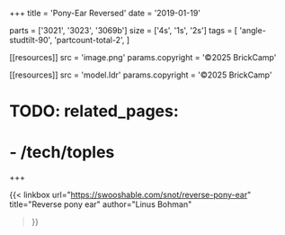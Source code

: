 +++
title = 'Pony-Ear Reversed'
date  = '2019-01-19'

parts = ['3021', '3023', '3069b']
size  = ['4s', '1s', '2s']
tags  = [
  'angle-studtilt-90',
  'partcount-total-2',
]

[[resources]]
src              = 'image.png'
params.copyright = '©2025 BrickCamp'

[[resources]]
src              = 'model.ldr'
params.copyright = '©2025 BrickCamp'

# TODO: related_pages:
#   - /tech/toples
+++

{{< linkbox
    url="https://swooshable.com/snot/reverse-pony-ear"
    title="Reverse pony ear"
    author="Linus Bohman"
>}}
